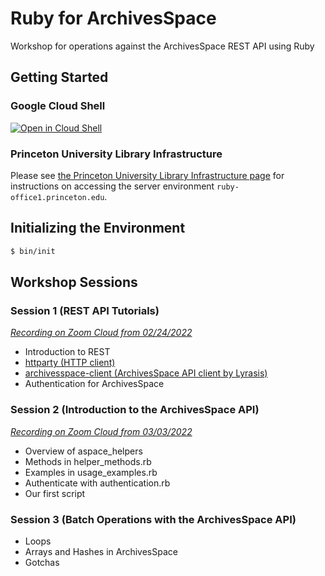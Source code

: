 # Ruby for ArchivesSpace
Workshop for operations against the ArchivesSpace REST API using Ruby

## Getting Started

### Google Cloud Shell
[![Open in Cloud Shell](https://gstatic.com/cloudssh/images/open-btn.svg)](https://shell.cloud.google.com/cloudshell/editor?cloudshell_git_repo=https://github.com/pulibrary/ruby-for-archivesspace.git)

### Princeton University Library Infrastructure

Please see [the Princeton University Library Infrastructure page](./PULIBRARY_INFRA.md) for instructions on accessing the server environment `ruby-office1.princeton.edu`.

## Initializing the Environment
```bash
$ bin/init
```

## Workshop Sessions

### Session 1 (REST API Tutorials)
[_Recording on Zoom Cloud from 02/24/2022_](https://princeton.zoom.us/rec/share/Ltrg9-gEqVjEpcN9UIhV6oS7ZJHq3AySuSaFzyuY7_CnqIGx9gFonGTKjIPSwzr5.-BI7QH9u1iKMcGVZ)

- Introduction to REST
- [httparty (HTTP client)](https://github.com/jnunemaker/httparty)
- [archivesspace-client (ArchivesSpace API client by Lyrasis)](https://github.com/lyrasis/archivesspace-client)
- Authentication for ArchivesSpace

### Session 2 (Introduction to the ArchivesSpace API)
[_Recording on Zoom Cloud from 03/03/2022_](https://princeton.zoom.us/rec/share/iT0sM8nVSxQbxSZvA__beSMkvnhxD49UlbAXBI-H3lcMgUiLk0txf5u2OPRPv7s.3JlSOeEKXtJegzVq)

- Overview of aspace_helpers
- Methods in helper_methods.rb
- Examples in usage_examples.rb
- Authenticate with authentication.rb
- Our first script

### Session 3 (Batch Operations with the ArchivesSpace API)
- Loops
- Arrays and Hashes in ArchivesSpace
- Gotchas

